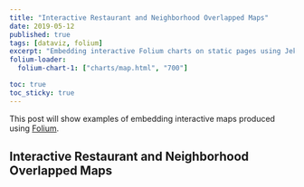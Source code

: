 ```yaml
---
title: "Interactive Restaurant and Neighborhood Overlapped Maps"
date: 2019-05-12
published: true
tags: [dataviz, folium]
excerpt: "Embedding interactive Folium charts on static pages using Jekyll."
folium-loader:
  folium-chart-1: ["charts/map.html", "700"]

toc: true
toc_sticky: true
---
```


This post will show examples of embedding interactive maps produced using [Folium](https://github.com/python-visualization/folium).

## Interactive Restaurant and Neighborhood Overlapped Maps

<div id="folium-chart-1"></div>

